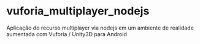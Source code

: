 # vuforia_multiplayer_nodejs
Aplicação do recurso multiplayer via nodejs em um ambiente de realidade aumentada com Vuforia / Unity3D para Android
